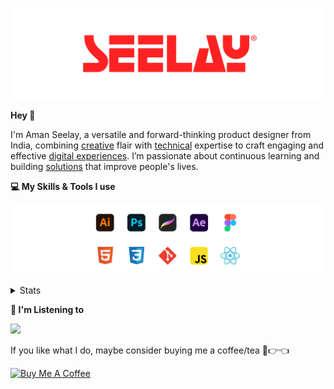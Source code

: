[![banner](./images/seelay.svg)](https://www.seelay.in)

**Hey 👋**

I'm Aman Seelay, a versatile and forward-thinking product designer from India, combining [creative](https://illustrations.seelay.in) flair with [technical](https://www.seelay.in/#skills) expertise to craft engaging and effective [digital experiences](https://www.seelay.in/#work). I’m passionate about continuous learning and building [solutions](https://www.seelay.in/#projects) that improve people's lives.

**💻 My Skills & Tools I use**

[![banner](./images/skills&tools.svg)](https://www.seelay.in/about)

<details>
  <summary>Stats</summary>

---

<!--START_SECTION:waka-->
![Profile Views](http://img.shields.io/badge/Profile%20Views-3-blue)

**🐱 My GitHub Data** 

> 📦 825.0 kB Used in GitHub's Storage 
 > 
> 🏆 1,751 Contributions in the Year 2025
 > 
> 💼 Opted to Hire
 > 
> 📜 1 Public Repository 
 > 
> 🔑 27 Private Repository 
 > 
**I'm a Night 🦉** 

```text
🌞 Morning                586 commits         ███░░░░░░░░░░░░░░░░░░░░░░   12.27 % 
🌆 Daytime                577 commits         ███░░░░░░░░░░░░░░░░░░░░░░   12.09 % 
🌃 Evening                1492 commits        ████████░░░░░░░░░░░░░░░░░   31.25 % 
🌙 Night                  2119 commits        ███████████░░░░░░░░░░░░░░   44.39 % 
```
📅 **I'm Most Productive on Sunday** 

```text
Monday                   640 commits         ███░░░░░░░░░░░░░░░░░░░░░░   13.41 % 
Tuesday                  718 commits         ████░░░░░░░░░░░░░░░░░░░░░   15.04 % 
Wednesday                669 commits         ████░░░░░░░░░░░░░░░░░░░░░   14.01 % 
Thursday                 676 commits         ████░░░░░░░░░░░░░░░░░░░░░   14.16 % 
Friday                   494 commits         ███░░░░░░░░░░░░░░░░░░░░░░   10.35 % 
Saturday                 699 commits         ████░░░░░░░░░░░░░░░░░░░░░   14.64 % 
Sunday                   878 commits         █████░░░░░░░░░░░░░░░░░░░░   18.39 % 
```


📊 **This Week I Spent My Time On** 

```text
🕑︎ Time Zone: Asia/Kolkata

💬 Programming Languages: 
Other                    23 hrs 49 mins      █████████████████████░░░░   82.20 % 
JavaScript               4 hrs 59 mins       ████░░░░░░░░░░░░░░░░░░░░░   17.23 % 
Markdown                 8 mins              ░░░░░░░░░░░░░░░░░░░░░░░░░   00.49 % 
JSON                     1 min               ░░░░░░░░░░░░░░░░░░░░░░░░░   00.08 % 

🔥 Editors: 
Chrome                   21 hrs 14 mins      ██████████████████░░░░░░░   73.20 % 
Cursor                   4 hrs 51 mins       ████░░░░░░░░░░░░░░░░░░░░░   16.72 % 
Edge                     2 hrs 26 mins       ██░░░░░░░░░░░░░░░░░░░░░░░   08.44 % 
VS Code                  28 mins             ░░░░░░░░░░░░░░░░░░░░░░░░░   01.65 % 

💻 Operating System: 
Windows                  28 hrs 59 mins      █████████████████████████   100.00 % 
```

**I Mostly Code in JavaScript** 

```text
JavaScript               17 repos            ███████████████░░░░░░░░░░   58.62 % 
TypeScript               5 repos             ████░░░░░░░░░░░░░░░░░░░░░   17.24 % 
HTML                     4 repos             ███░░░░░░░░░░░░░░░░░░░░░░   13.79 % 
Java                     2 repos             ██░░░░░░░░░░░░░░░░░░░░░░░   06.90 % 
Astro                    1 repo              █░░░░░░░░░░░░░░░░░░░░░░░░   03.45 % 
```




 Last Updated on 07/08/2025 06:59:51 UTC
<!--END_SECTION:waka-->

---

 </details>

**🎵 I'm Listening to**

<object data="https://now-play.vercel.app/api/generate?uid=7a17a86e-d6b7-43b5-8d9c-1d6dae42a779" >

  <img src="https://now-play.vercel.app/api/generate?uid=7a17a86e-d6b7-43b5-8d9c-1d6dae42a779" />

</object>

If you like what I do, maybe consider buying me a coffee/tea 🥺👉👈

<a href="https://www.buymeacoffee.com/seelay" target="_blank"><img src="https://cdn.buymeacoffee.com/buttons/v2/default-red.png" alt="Buy Me A Coffee" width="150" ></a>
